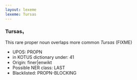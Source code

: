 ```yaml
---
layout: lexeme
lexeme: Tursas
---
```


###  Tursas₁

This rare proper noun overlaps more common *Tursas* (FIXME)
* UPOS:  PROPN
* in KOTUS dictionary under:  41
* Origin:  finer|enwikt
* Possible NER class:  LAST
* Blacklisted:  PROPN-BLOCKING

